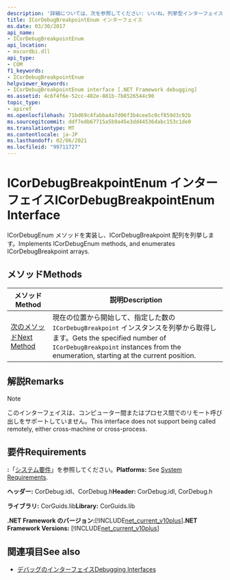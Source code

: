 ```yaml
---
description: '詳細については、次を参照してください: いいね。列挙型インターフェイス'
title: ICorDebugBreakpointEnum インターフェイス
ms.date: 03/30/2017
api_name:
- ICorDebugBreakpointEnum
api_location:
- mscordbi.dll
api_type:
- COM
f1_keywords:
- ICorDebugBreakpointEnum
helpviewer_keywords:
- ICorDebugBreakpointEnum interface [.NET Framework debugging]
ms.assetid: 4c6f4f6e-52cc-402e-881b-7b8526544c90
topic_type:
- apiref
ms.openlocfilehash: 71bd69c4fabba4a7d06f3b4cee5c0cf859d3c92b
ms.sourcegitcommit: ddf7edb67715a5b9a45e3dd44536dabc153c1de0
ms.translationtype: MT
ms.contentlocale: ja-JP
ms.lasthandoff: 02/06/2021
ms.locfileid: "99711727"
---
```

# <a name="icordebugbreakpointenum-interface"></a><span data-ttu-id="78df9-103">ICorDebugBreakpointEnum インターフェイス</span><span class="sxs-lookup"><span data-stu-id="78df9-103">ICorDebugBreakpointEnum Interface</span></span>

<span data-ttu-id="78df9-104">ICorDebugEnum メソッドを実装し、ICorDebugBreakpoint 配列を列挙します。</span><span class="sxs-lookup"><span data-stu-id="78df9-104">Implements ICorDebugEnum methods, and enumerates ICorDebugBreakpoint arrays.</span></span>  
  
## <a name="methods"></a><span data-ttu-id="78df9-105">メソッド</span><span class="sxs-lookup"><span data-stu-id="78df9-105">Methods</span></span>  
  
|<span data-ttu-id="78df9-106">メソッド</span><span class="sxs-lookup"><span data-stu-id="78df9-106">Method</span></span>|<span data-ttu-id="78df9-107">説明</span><span class="sxs-lookup"><span data-stu-id="78df9-107">Description</span></span>|  
|------------|-----------------|  
|[<span data-ttu-id="78df9-108">次のメソッド</span><span class="sxs-lookup"><span data-stu-id="78df9-108">Next Method</span></span>](icordebugbreakpointenum-next-method.md)|<span data-ttu-id="78df9-109">現在の位置から開始して、指定した数の `ICorDebugBreakpoint` インスタンスを列挙から取得します。</span><span class="sxs-lookup"><span data-stu-id="78df9-109">Gets the specified number of `ICorDebugBreakpoint` instances from the enumeration, starting at the current position.</span></span>|  
  
## <a name="remarks"></a><span data-ttu-id="78df9-110">解説</span><span class="sxs-lookup"><span data-stu-id="78df9-110">Remarks</span></span>  
  
> [!NOTE]
> <span data-ttu-id="78df9-111">このインターフェイスは、コンピューター間またはプロセス間でのリモート呼び出しをサポートしていません。</span><span class="sxs-lookup"><span data-stu-id="78df9-111">This interface does not support being called remotely, either cross-machine or cross-process.</span></span>  
  
## <a name="requirements"></a><span data-ttu-id="78df9-112">要件</span><span class="sxs-lookup"><span data-stu-id="78df9-112">Requirements</span></span>  

 <span data-ttu-id="78df9-113">**:**「[システム要件](../../get-started/system-requirements.md)」を参照してください。</span><span class="sxs-lookup"><span data-stu-id="78df9-113">**Platforms:** See [System Requirements](../../get-started/system-requirements.md).</span></span>  
  
 <span data-ttu-id="78df9-114">**ヘッダー:** CorDebug.idl、CorDebug.h</span><span class="sxs-lookup"><span data-stu-id="78df9-114">**Header:** CorDebug.idl, CorDebug.h</span></span>  
  
 <span data-ttu-id="78df9-115">**ライブラリ:** CorGuids.lib</span><span class="sxs-lookup"><span data-stu-id="78df9-115">**Library:** CorGuids.lib</span></span>  
  
 <span data-ttu-id="78df9-116">**.NET Framework のバージョン:**[!INCLUDE[net_current_v10plus](../../../../includes/net-current-v10plus-md.md)]</span><span class="sxs-lookup"><span data-stu-id="78df9-116">**.NET Framework Versions:** [!INCLUDE[net_current_v10plus](../../../../includes/net-current-v10plus-md.md)]</span></span>  
  
## <a name="see-also"></a><span data-ttu-id="78df9-117">関連項目</span><span class="sxs-lookup"><span data-stu-id="78df9-117">See also</span></span>

- [<span data-ttu-id="78df9-118">デバッグのインターフェイス</span><span class="sxs-lookup"><span data-stu-id="78df9-118">Debugging Interfaces</span></span>](debugging-interfaces.md)
